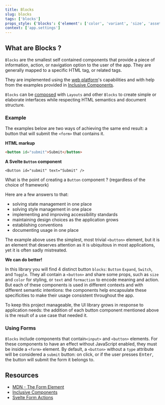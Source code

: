 ```yaml
---
title: Blocks
slug: blocks
tags: ['blocks']
props_style: {'blocks': {'element': ['color', 'variant', 'size', 'asset', 'shape', 'context', 'status']}}
context: ['app.settings']
---
```


## What are Blocks ?

`Blocks` are the smallest self contained components that provide a piece of information, action, or navigation option to the user of the app.
They are generally mapped to a specific HTML tag, or related tags.

They are implemented using the [web platform](https://developer.mozilla.org/en-US/docs/Web)'s capabilities and with help from the examples provided in [Inclusive Components](https://inclusive-components.design/).

`Blocks` can be [composed](https://cube.fyi/composition.html) with `Layouts` and other `Blocks` to create simple or elaborate interfaces while respecting HTML semantics and document structure.

### Example

The examples below are two ways of achieving the same end result: a button that will submit the `<form>` that contains it.

**HTML markup**

```html
<button id="submit">Submit</button>
```

**A Svelte `Button` component**

```svelte
<Button id="submit" text="Submit" />
```

What is the point of creating a `Button` component ? (regardless of the choice of framework)

Here are a few answers to that:

- solving state management in one place
- solving style management in one place
- implementing and improving accessibility standards
- maintaining design choices as the application grows
- establishing conventions
- documenting usage in one place

The example above uses the simplest, most trivial `<button>` element, but it is an element that deserves attention as it is ubiquitous in most applications, yet it is often sadly mistreated.

**We can do better!**

In this library you will find 4 distinct button `blocks`: `Button` `Expand`, `Switch`, and `Toggle`. They all contain a `<button>` and share some props, such as `size` and `color` for styling, or `text` and `formaction` to encode meaning and action. But each of these components is used in different contexts and with different semantic intentions: the components help encapsulate these specificities to make their usage consistent throughout the app.

To keep this project manageable, the UI library grows in response to application needs: the addition of each button component mentioned above is the result of a use case that needed it.

### Using Forms

`Blocks` include components that contain`<input>` and `<button>` elements.
For these components to have an effect without JavaScript enabled, they must be inside a `<form>` element.
By default, a `<button>` without a `type` attribute will be considered a `submit` button: on click, or if the user presses <kbd>Enter</kbd>, the button will submit the form it belongs to.

## Resources

- [MDN - The Form Element](https://developer.mozilla.org/en-US/docs/Web/HTML/Element/form)
- [Inclusive Components](https://inclusive-components.design/)
- [Svelte Form Actions](https://kit.svelte.dev/docs/form-actions)
